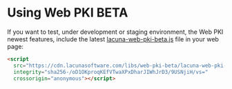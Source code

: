 # Using Web PKI BETA

If you want to test, under development or staging environment, the Web PKI newest features, include the latest [lacuna-web-pki-beta.js](https://cdn.lacunasoftware.com/libs/web-pki-beta/lacuna-web-pki-beta-2.14.0.min.js) file in your web page:
```html
<script
  src="https://cdn.lacunasoftware.com/libs/web-pki-beta/lacuna-web-pki-beta-2.14.0.min.js"
  integrity="sha256-/oD1OKproqKEfVTwaXPxDharJIWhJrD3/9USNjiH/vs="
  crossorigin="anonymous"></script>
```